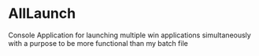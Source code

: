 # AllLaunch
Console Application for launching multiple win applications simultaneously with a purpose to be more functional than my batch file